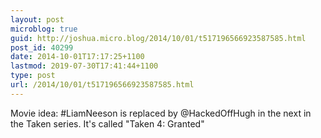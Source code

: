 ```yaml
---
layout: post
microblog: true
guid: http://joshua.micro.blog/2014/10/01/t517196566923587585.html
post_id: 40299
date: 2014-10-01T17:17:25+1100
lastmod: 2019-07-30T17:41:44+1100
type: post
url: /2014/10/01/t517196566923587585.html
---
```

Movie idea: #LiamNeeson is replaced by @HackedOffHugh in the next in the Taken series. It's called "Taken 4: Granted"
